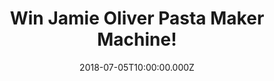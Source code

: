 ---
campaign-uuid: "c-166281c9-7d7c-43e4-ae7b-9501cfc0f460"
type: "Competition"
category: "Gifts"
date: "2018-07-05T10:00:00.000Z"
end-date: "2018-08-05T23:59:00.000Z"
disable-form: false
is_promoted: false
has_entry_page: true
title: "Win Jamie Oliver Pasta Maker Machine!"
competition-description: "<p>Calling all pasta lovers, we have the perfect gift for\
  \ YOU! The pasta maker machine from one of the best chefs in the world Jamie Oliver!</p>\n\
  <p>If you want to get the taste of Italy in your own kitchen… click below to know\
  \ how!</p>\n"
hero-header: "Win Jamie Oliver Pasta Maker Machine!"
terms-confirmation: "N/A"
banner-img: "https://assets.expresslyapp.com/asset-6074c25f-b030-41d8-9f04-f32b53121311.jpg"
logo-left-href: "http://aaa.nme.com"
logo-left-image: "https://assets.expresslyapp.com/asset-a0fcfbf8-1074-4c85-bcf5-7d3bb9edc0b9.jpg"
logo-left-title: "nme aaa"
bg-image-hero: "https://assets.expresslyapp.com/asset-2b816b96-f9f4-4092-b6b2-6505a05bd65e.jpg"
bg-image-first: "https://assets.expresslyapp.com/asset-ee734826-a6ed-44d7-b5c0-b3777bf3b2d5.jpg"
section1-content: "<p>With the luxury pasta maker from Jamie Oliver you can quickly\
  \ and easily make various types of homemade pasta like spaghetti, tagliatelle or\
  \ lasagne.</p>\n<p>The Pasta Maker comes with table attachment to easily attach\
  \ the machine to your kitchen or table. With the practical crank handle, you can\
  \ easily control the process of Pasta making</p>\n<p>Get ready to create your best\
  \ pasta ever with the Pasta Maker Machine from Jamie Oliver! Enter the form below\
  \ and it could be yours!</p>\n<p>Good luck!</p>\n"
entry-title: "Win Jamie Oliver Pasta Maker Machine!"
entry-content: "<p>Enter the draw to win Jamie Oliver Pasta Maker Machine and enjoy\
  \ quick and fresh pasta by completing the form below before 23:59 on 5th of August\
  \ 2018.</p>\n"
has-winner: true
winner-title: "Congratulations to Elzbieta Z. who won the amazing Jamie Oliver Pasta\
  \ Maker Machine."
winner-banner: "https://assets.expresslyapp.com/asset-2bbb4efd-f4e9-4ff7-9917-9281ebd04416.jpg"
prize-description: "Jamie Oliver Pasta Maker Machine."
special-conditions: "Multiple entries are allowed up to one every day."
country-restrictions:
- "GB"
---